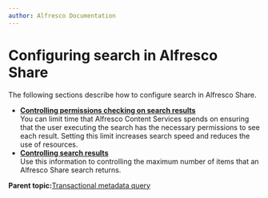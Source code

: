 ```yaml
---
author: Alfresco Documentation
---
```


# Configuring search in Alfresco Share

The following sections describe how to configure search in Alfresco Share.

-   **[Controlling permissions checking on search results](../tasks/search_permissions_check.md)**  
You can limit time that Alfresco Content Services spends on ensuring that the user executing the search has the necessary permissions to see each result. Setting this limit increases search speed and reduces the use of resources.
-   **[Controlling search results](../tasks/controlling_search_results.md)**  
Use this information to controlling the maximum number of items that an Alfresco Share search returns.

**Parent topic:**[Transactional metadata query](../concepts/intrans-metadata.md)

